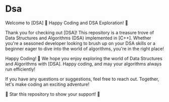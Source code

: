 # Dsa
Welcome to [DSA]
🚀 Happy Coding and DSA Exploration! 🚀

Thank you for checking out [DSA]! This repository is a treasure trove of Data Structures and Algorithms (DSA) implemented in [C++]. Whether you're a seasoned developer looking to brush up on your DSA skills or a beginner eager to dive into the world of algorithms, you're in the right place!




Happy Coding! 🎉
We hope you enjoy exploring the world of Data Structures and Algorithms with [DSA]. Happy coding, and may your algorithms always run efficiently!

If you have any questions or suggestions, feel free to reach out. Together, let's make coding an exciting adventure!

🌟 Star this repository to show your support! 🌟
